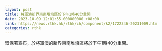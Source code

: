```yaml
---
layout: post
title: 將軍澳新界東南堆填區於下午1時40分重開
date: 2023-10-09 12:01:55.000000000 +08:00
link: https://news.rthk.hk/rthk/ch/component/k2/1722346-20231009.htm
categories: rthk
---
```


環保署宣布，於將軍澳的新界東南堆填區將於下午1時40分重開。
